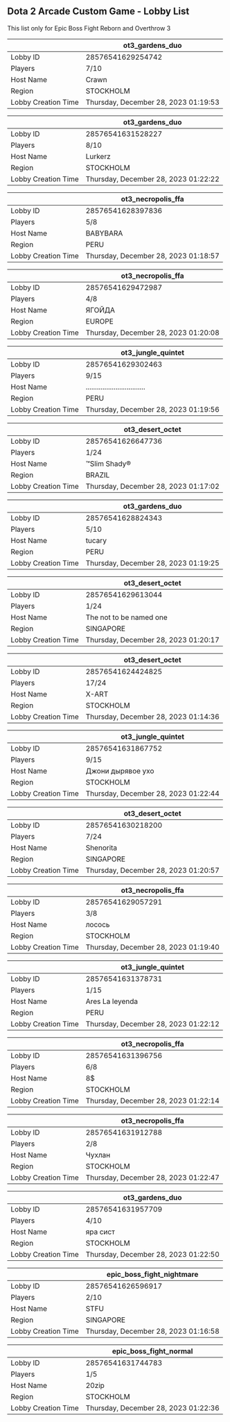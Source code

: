 ## Dota 2 Arcade Custom Game - Lobby List

This list only for Epic Boss Fight Reborn and Overthrow 3

|  | ot3_gardens_duo |
| ------ | ------ |
| Lobby ID | 28576541629254742 |
| Players | 7/10 |
| Host Name | Crawn |
| Region | STOCKHOLM |
| Lobby Creation Time | Thursday, December 28, 2023 01:19:53 |


|  | ot3_gardens_duo |
| ------ | ------ |
| Lobby ID | 28576541631528227 |
| Players | 8/10 |
| Host Name | Lurkerz |
| Region | STOCKHOLM |
| Lobby Creation Time | Thursday, December 28, 2023 01:22:22 |


|  | ot3_necropolis_ffa |
| ------ | ------ |
| Lobby ID | 28576541628397836 |
| Players | 5/8 |
| Host Name | BABYBARA |
| Region | PERU |
| Lobby Creation Time | Thursday, December 28, 2023 01:18:57 |


|  | ot3_necropolis_ffa |
| ------ | ------ |
| Lobby ID | 28576541629472987 |
| Players | 4/8 |
| Host Name | ЯГОЙДА |
| Region | EUROPE |
| Lobby Creation Time | Thursday, December 28, 2023 01:20:08 |


|  | ot3_jungle_quintet |
| ------ | ------ |
| Lobby ID | 28576541629302463 |
| Players | 9/15 |
| Host Name | ................................ |
| Region | PERU |
| Lobby Creation Time | Thursday, December 28, 2023 01:19:56 |


|  | ot3_desert_octet |
| ------ | ------ |
| Lobby ID | 28576541626647736 |
| Players | 1/24 |
| Host Name | ™Slim Shady® |
| Region | BRAZIL |
| Lobby Creation Time | Thursday, December 28, 2023 01:17:02 |


|  | ot3_gardens_duo |
| ------ | ------ |
| Lobby ID | 28576541628824343 |
| Players | 5/10 |
| Host Name | tucary |
| Region | PERU |
| Lobby Creation Time | Thursday, December 28, 2023 01:19:25 |


|  | ot3_desert_octet |
| ------ | ------ |
| Lobby ID | 28576541629613044 |
| Players | 1/24 |
| Host Name | The not to be named one |
| Region | SINGAPORE |
| Lobby Creation Time | Thursday, December 28, 2023 01:20:17 |


|  | ot3_desert_octet |
| ------ | ------ |
| Lobby ID | 28576541624424825 |
| Players | 17/24 |
| Host Name | X-ART |
| Region | STOCKHOLM |
| Lobby Creation Time | Thursday, December 28, 2023 01:14:36 |


|  | ot3_jungle_quintet |
| ------ | ------ |
| Lobby ID | 28576541631867752 |
| Players | 9/15 |
| Host Name | Джони дырявое ухо |
| Region | STOCKHOLM |
| Lobby Creation Time | Thursday, December 28, 2023 01:22:44 |


|  | ot3_desert_octet |
| ------ | ------ |
| Lobby ID | 28576541630218200 |
| Players | 7/24 |
| Host Name | Shenorita |
| Region | SINGAPORE |
| Lobby Creation Time | Thursday, December 28, 2023 01:20:57 |


|  | ot3_necropolis_ffa |
| ------ | ------ |
| Lobby ID | 28576541629057291 |
| Players | 3/8 |
| Host Name | лосось |
| Region | STOCKHOLM |
| Lobby Creation Time | Thursday, December 28, 2023 01:19:40 |


|  | ot3_jungle_quintet |
| ------ | ------ |
| Lobby ID | 28576541631378731 |
| Players | 1/15 |
| Host Name | Ares La leyenda |
| Region | PERU |
| Lobby Creation Time | Thursday, December 28, 2023 01:22:12 |


|  | ot3_necropolis_ffa |
| ------ | ------ |
| Lobby ID | 28576541631396756 |
| Players | 6/8 |
| Host Name | 8$ |
| Region | STOCKHOLM |
| Lobby Creation Time | Thursday, December 28, 2023 01:22:14 |


|  | ot3_necropolis_ffa |
| ------ | ------ |
| Lobby ID | 28576541631912788 |
| Players | 2/8 |
| Host Name | Чухлан |
| Region | STOCKHOLM |
| Lobby Creation Time | Thursday, December 28, 2023 01:22:47 |


|  | ot3_gardens_duo |
| ------ | ------ |
| Lobby ID | 28576541631957709 |
| Players | 4/10 |
| Host Name | яра сист |
| Region | STOCKHOLM |
| Lobby Creation Time | Thursday, December 28, 2023 01:22:50 |


|  | epic_boss_fight_nightmare |
| ------ | ------ |
| Lobby ID | 28576541626596917 |
| Players | 2/10 |
| Host Name | STFU |
| Region | SINGAPORE |
| Lobby Creation Time | Thursday, December 28, 2023 01:16:58 |


|  | epic_boss_fight_normal |
| ------ | ------ |
| Lobby ID | 28576541631744783 |
| Players | 1/5 |
| Host Name | 20zip |
| Region | STOCKHOLM |
| Lobby Creation Time | Thursday, December 28, 2023 01:22:36 |


